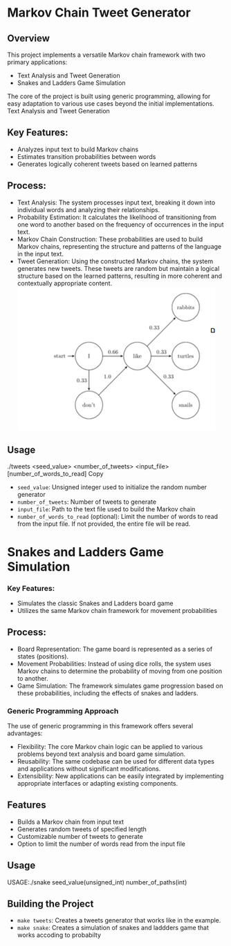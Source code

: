 # Markov Chain Tweet Generator

## Overview
This project implements a versatile Markov chain framework with two primary applications:

- Text Analysis and Tweet Generation
- Snakes and Ladders Game Simulation

The core of the project is built using generic programming, allowing for easy adaptation to various use cases beyond the initial implementations.
Text Analysis and Tweet Generation
## Key Features:

- Analyzes input text to build Markov chains
- Estimates transition probabilities between words
- Generates logically coherent tweets based on learned patterns

## Process:

- Text Analysis: The system processes input text, breaking it down into individual words and analyzing their relationships.
- Probability Estimation: It calculates the likelihood of transitioning from one word to another based on the frequency of occurrences in the input text.
- Markov Chain Construction: These probabilities are used to build Markov chains, representing the structure and patterns of the language in the input text.
- Tweet Generation: Using the constructed Markov chains, the system generates new tweets. These tweets are random but maintain a logical structure based on the learned patterns, resulting in more coherent and contextually appropriate content.
![Alt text](/markov_chain_example.png "Sample state machine")

## Usage

./tweets <seed_value> <number_of_tweets> <input_file> [number_of_words_to_read]
Copy
- `seed_value`: Unsigned integer used to initialize the random number generator
- `number_of_tweets`: Number of tweets to generate
- `input_file`: Path to the text file used to build the Markov chain
- `number_of_words_to_read` (optional): Limit the number of words to read from the input file. If not provided, the entire file will be read.
# Snakes and Ladders Game Simulation
### Key Features:

- Simulates the classic Snakes and Ladders board game
- Utilizes the same Markov chain framework for movement probabilities

## Process:

- Board Representation: The game board is represented as a series of states (positions).
- Movement Probabilities: Instead of using dice rolls, the system uses Markov chains to determine the probability of moving from one position to another.
- Game Simulation: The framework simulates game progression based on these probabilities, including the effects of snakes and ladders.

### Generic Programming Approach
The use of generic programming in this framework offers several advantages:

- Flexibility: The core Markov chain logic can be applied to various problems beyond text analysis and board game simulation.
- Reusability: The same codebase can be used for different data types and applications without significant modifications.
- Extensibility: New applications can be easily integrated by implementing appropriate interfaces or adapting existing components.



## Features

- Builds a Markov chain from input text
- Generates random tweets of specified length
- Customizable number of tweets to generate
- Option to limit the number of words read from the input file
## Usage
USAGE:./snake seed_value(unsigned_int) number_of_paths(int)


## Building the Project 
-  `make tweets`: Creates a tweets generator that works like in the example.
-   `make snake`: Creates a simulation of snakes and laddders game that works accoding to probabilty 

